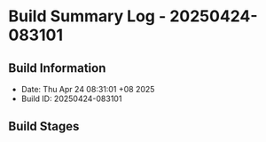 # Build Summary Log - 20250424-083101

## Build Information
- Date: Thu Apr 24 08:31:01 +08 2025
- Build ID: 20250424-083101

## Build Stages


